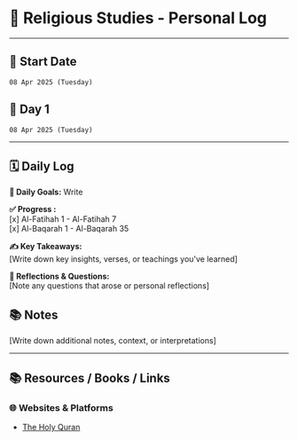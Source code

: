 # 📖 Religious Studies - Personal Log

---

## 📅 Start Date  
`08 Apr 2025 (Tuesday)`

## 📆 Day 1 
`08 Apr 2025 (Tuesday)`

---

## 🗓️ Daily Log

**🎯 Daily Goals:**
Write

**✅ Progress :**  
[x] Al-Fatihah 1 - Al-Fatihah 7  
[x] Al-Baqarah 1 - Al-Baqarah 35  

**✍️ Key Takeaways:**  
[Write down key insights, verses, or teachings you've learned]

**🤔 Reflections & Questions:**  
[Note any questions that arose or personal reflections]


## 📚 Notes  
[Write down additional notes, context, or interpretations]

---

## 📚 Resources / Books / Links

### 🌐 Websites & Platforms
- [The Holy Quran](https://quran.com/)